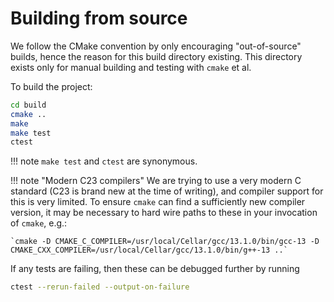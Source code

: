 # Building from source

We follow the CMake convention by only encouraging "out-of-source"
builds, hence the reason for this build directory existing.
This directory exists only for manual building and testing with `cmake` et al.


To build the project:
```bash
cd build
cmake .. 
make 
make test
ctest 
```
!!! note
    `make test` and `ctest` are synonymous.

!!! note "Modern C23 compilers"
    We are trying to use a very modern C standard
    (C23 is brand new at the time of writing), and compiler
    support for this is very limited. To ensure `cmake` can find
    a sufficiently new compiler version, it may be necessary to
    hard wire paths to these in your invocation of `cmake`, e.g.:

    `cmake -D CMAKE_C_COMPILER=/usr/local/Cellar/gcc/13.1.0/bin/gcc-13 -D CMAKE_CXX_COMPILER=/usr/local/Cellar/gcc/13.1.0/bin/g++-13 ..`

If any tests are failing, then these
can be debugged further by running
```bash
ctest --rerun-failed --output-on-failure
```